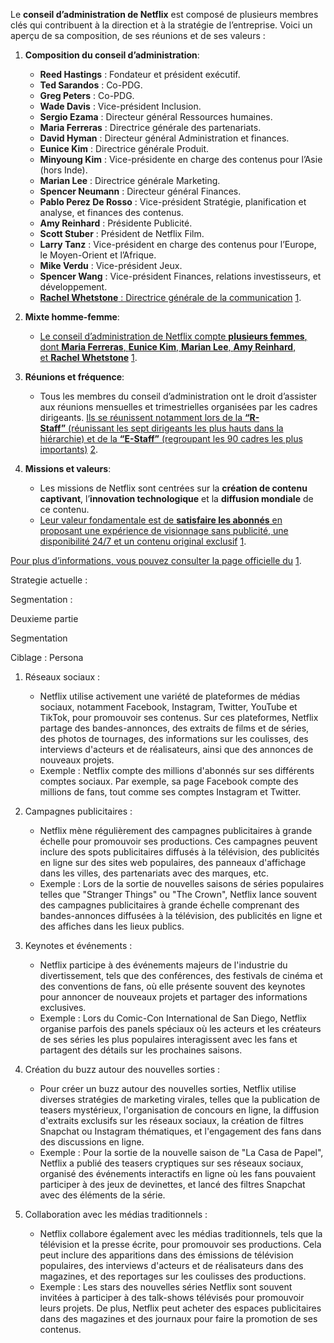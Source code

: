 Le **conseil d’administration de Netflix** est composé de plusieurs membres clés qui contribuent à la direction et à la stratégie de l’entreprise. Voici un aperçu de sa composition, de ses réunions et de ses valeurs :

1. **Composition du conseil d’administration**:
    
    - **Reed Hastings** : Fondateur et président exécutif.
    - **Ted Sarandos** : Co-PDG.
    - **Greg Peters** : Co-PDG.
    - **Wade Davis** : Vice-président Inclusion.
    - **Sergio Ezama** : Directeur général Ressources humaines.
    - **Maria Ferreras** : Directrice générale des partenariats.
    - **David Hyman** : Directeur général Administration et finances.
    - **Eunice Kim** : Directrice générale Produit.
    - **Minyoung Kim** : Vice-présidente en charge des contenus pour l’Asie (hors Inde).
    - **Marian Lee** : Directrice générale Marketing.
    - **Spencer Neumann** : Directeur général Finances.
    - **Pablo Perez De Rosso** : Vice-président Stratégie, planification et analyse, et finances des contenus.
    - **Amy Reinhard** : Présidente Publicité.
    - **Scott Stuber** : Président de Netflix Film.
    - **Larry Tanz** : Vice-président en charge des contenus pour l’Europe, le Moyen-Orient et l’Afrique.
    - **Mike Verdu** : Vice-président Jeux.
    - **Spencer Wang** : Vice-président Finances, relations investisseurs, et développement.
    - [**Rachel Whetstone** : Directrice générale de la communication](https://about.netflix.com/fr/leadership) [1](https://about.netflix.com/fr/leadership).
2. **Mixte homme-femme**:
    
    - [Le conseil d’administration de Netflix compte **plusieurs femmes**, dont **Maria Ferreras**, **Eunice Kim**, **Marian Lee**, **Amy Reinhard**, et **Rachel Whetstone**](https://about.netflix.com/fr/leadership) [1](https://about.netflix.com/fr/leadership).
3. **Réunions et fréquence**:
    
    - Tous les membres du conseil d’administration ont le droit d’assister aux réunions mensuelles et trimestrielles organisées par les cadres dirigeants. [Ils se réunissent notamment lors de la **“R-Staff”** (réunissant les sept dirigeants les plus hauts dans la hiérarchie) et de la **“E-Staff”** (regroupant les 90 cadres les plus importants)](https://www.lesechos.fr/tech-medias/medias/comment-netflix-reinvente-le-conseil-dadministration-610500) [2](https://www.lesechos.fr/tech-medias/medias/comment-netflix-reinvente-le-conseil-dadministration-610500).
4. **Missions et valeurs**:
    
    - Les missions de Netflix sont centrées sur la **création de contenu captivant**, l’**innovation technologique** et la **diffusion mondiale** de ce contenu.
    - [Leur valeur fondamentale est de **satisfaire les abonnés** en proposant une expérience de visionnage sans publicité, une disponibilité 24/7 et un contenu original exclusif](https://about.netflix.com/fr/leadership) [1](https://about.netflix.com/fr/leadership).

[Pour plus d’informations, vous pouvez consulter la page officielle du](https://about.netflix.com/fr/leadership) [1](https://about.netflix.com/fr/leadership).

Strategie actuelle : 

Segmentation : 



Deuxieme partie 

Segmentation

Ciblage :  Persona











1. Réseaux sociaux :
    
    - Netflix utilise activement une variété de plateformes de médias sociaux, notamment Facebook, Instagram, Twitter, YouTube et TikTok, pour promouvoir ses contenus. Sur ces plateformes, Netflix partage des bandes-annonces, des extraits de films et de séries, des photos de tournages, des informations sur les coulisses, des interviews d'acteurs et de réalisateurs, ainsi que des annonces de nouveaux projets.
    - Exemple : Netflix compte des millions d'abonnés sur ses différents comptes sociaux. Par exemple, sa page Facebook compte des millions de fans, tout comme ses comptes Instagram et Twitter.
2. Campagnes publicitaires :
    
    - Netflix mène régulièrement des campagnes publicitaires à grande échelle pour promouvoir ses productions. Ces campagnes peuvent inclure des spots publicitaires diffusés à la télévision, des publicités en ligne sur des sites web populaires, des panneaux d'affichage dans les villes, des partenariats avec des marques, etc.
    - Exemple : Lors de la sortie de nouvelles saisons de séries populaires telles que "Stranger Things" ou "The Crown", Netflix lance souvent des campagnes publicitaires à grande échelle comprenant des bandes-annonces diffusées à la télévision, des publicités en ligne et des affiches dans les lieux publics.
3. Keynotes et événements :
    
    - Netflix participe à des événements majeurs de l'industrie du divertissement, tels que des conférences, des festivals de cinéma et des conventions de fans, où elle présente souvent des keynotes pour annoncer de nouveaux projets et partager des informations exclusives.
    - Exemple : Lors du Comic-Con International de San Diego, Netflix organise parfois des panels spéciaux où les acteurs et les créateurs de ses séries les plus populaires interagissent avec les fans et partagent des détails sur les prochaines saisons.
4. Création du buzz autour des nouvelles sorties :
    
    - Pour créer un buzz autour des nouvelles sorties, Netflix utilise diverses stratégies de marketing virales, telles que la publication de teasers mystérieux, l'organisation de concours en ligne, la diffusion d'extraits exclusifs sur les réseaux sociaux, la création de filtres Snapchat ou Instagram thématiques, et l'engagement des fans dans des discussions en ligne.
    - Exemple : Pour la sortie de la nouvelle saison de "La Casa de Papel", Netflix a publié des teasers cryptiques sur ses réseaux sociaux, organisé des événements interactifs en ligne où les fans pouvaient participer à des jeux de devinettes, et lancé des filtres Snapchat avec des éléments de la série.
5. Collaboration avec les médias traditionnels :
    
    - Netflix collabore également avec les médias traditionnels, tels que la télévision et la presse écrite, pour promouvoir ses productions. Cela peut inclure des apparitions dans des émissions de télévision populaires, des interviews d'acteurs et de réalisateurs dans des magazines, et des reportages sur les coulisses des productions.
    - Exemple : Les stars des nouvelles séries Netflix sont souvent invitées à participer à des talk-shows télévisés pour promouvoir leurs projets. De plus, Netflix peut acheter des espaces publicitaires dans des magazines et des journaux pour faire la promotion de ses contenus.



